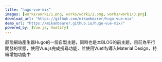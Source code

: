 ```yaml
---
title: "hugo-vue-mix"
images: [works/work1/1.png, works/work1/2.png, works/work1/3.png]
download_url: "https://github.com/mikanbearer/hugo-vue-mix"
demo_url: "https://mikanbearer.github.io/hugo-vue-mix/"
powered_by: [Vue.js, Vuetify]
---
```


靜態網站產生器Hugo的一個自製主題，同時也是本BLOG的前主題，目前為平行開發的狀態，使用Vue.js完成搜尋功能，並使用Vuetify導入Material Design，持續增加功能中
